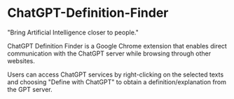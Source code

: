 # ChatGPT-Definition-Finder

"Bring Artificial Intelligence closer to people."

ChatGPT Definition Finder is a Google Chrome extension that enables direct communication with the ChatGPT server while browsing through other websites. 

Users can access ChatGPT services by right-clicking on the selected texts and choosing "Define with ChatGPT" to obtain a definition/explanation from the GPT server.
